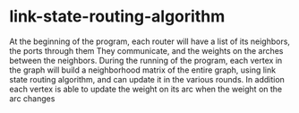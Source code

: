 # link-state-routing-algorithm
At the beginning of the program, each router will have a list of its neighbors, the ports through them They communicate, and the weights on the arches between the neighbors.
During the running of the program, each vertex in the graph will build a neighborhood matrix of the entire graph, using link state routing algorithm,
and can update it in the various rounds. In addition each vertex is able to update the weight on its arc when the weight on the arc changes


